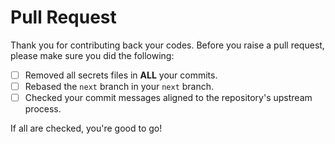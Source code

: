 # Pull Request
Thank you for contributing back your codes. Before you raise a pull request,
please make sure you did the following:

- [ ] Removed all secrets files in **ALL** your commits.
- [ ] Rebased the `next` branch in your `next` branch.
- [ ] Checked your commit messages aligned to the repository's upstream process.

If all are checked, you're good to go!

